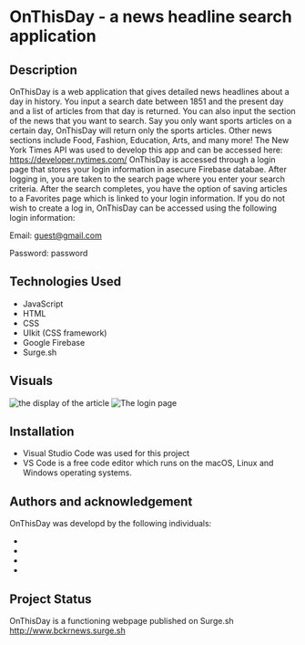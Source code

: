 
# OnThisDay - a news headline search application


## Description

OnThisDay is a web application that gives detailed news headlines about a day in history.
You input a search date between 1851 and the present day and a list of articles from that day is returned.
You can also input the section of the news that you want to search. Say you only want sports articles on a certain day, OnThisDay will return only the sports articles. Other news sections include Food, Fashion, Education, Arts, and many more! The New York Times API was used to develop this app and can be accessed here: https://developer.nytimes.com/
OnThisDay is accessed through a login page that stores your login information in asecure Firebase databae. After logging in, you are taken to the search page where you enter your search criteria. After the search completes, you have the option of saving articles to a Favorites page which is linked to your login information. 
If you do not wish to create a log in, OnThisDay can be accessed using the following login information:

Email: guest@gmail.com

Password: password


## Technologies Used
* JavaScript
* HTML
* CSS
* UIkit (CSS framework)
* Google Firebase
* Surge.sh


## Visuals

![the display of the article ](/assets/images/homeScreenshot.png)
![The login page](/assets/images/loginScreenshot.png)


## Installation

* Visual Studio Code was used for this project
* VS Code is a free code editor which runs on the macOS, Linux and Windows operating systems.
 



## Authors and acknowledgement
OnThisDay was developd by the following individuals:
* [Robert McCutchen]: (https://github.com/RobertMcCutch)
* [Kelly Benson]: (https://github.com/kelz877)
* [Roz Webb]: (https://github.com/justroz)
* [Carine Ngwekwe]: (https://github.com/carinevic)



## Project Status
OnThisDay is a functioning webpage published on Surge.sh
http://www.bckrnews.surge.sh
